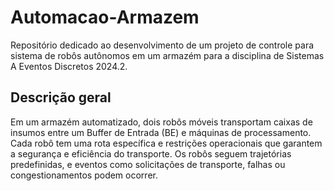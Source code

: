 # Automacao-Armazem
Repositório dedicado ao desenvolvimento de um projeto de controle para sistema de robôs autônomos em um armazém para a disciplina de Sistemas A Eventos Discretos 2024.2. 

## Descrição geral
Em um armazém automatizado, dois robôs móveis transportam caixas de insumos entre um Buffer de Entrada (BE) e máquinas de processamento. Cada robô tem uma rota específica e restrições operacionais que garantem a segurança e eficiência do transporte. Os robôs seguem trajetórias predefinidas, e eventos como solicitações de transporte, falhas ou congestionamentos podem ocorrer.
